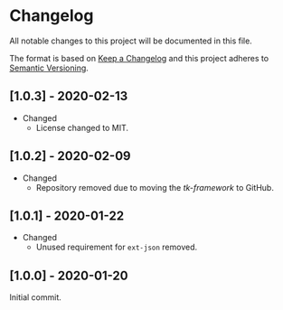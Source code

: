# Changelog
All notable changes to this project will be documented in this file.

The format is based on [Keep a Changelog](https://keepachangelog.com/en/1.0.0/) and this project adheres to [Semantic Versioning](https://semver.org/spec/v2.0.0.html).

## [1.0.3] - 2020-02-13
* Changed
  * License changed to MIT.

## [1.0.2] - 2020-02-09
* Changed
  * Repository removed due to moving the *tk-framework* to GitHub.

## [1.0.1] - 2020-01-22
* Changed
  * Unused requirement for `ext-json` removed.

## [1.0.0] - 2020-01-20
Initial commit.
